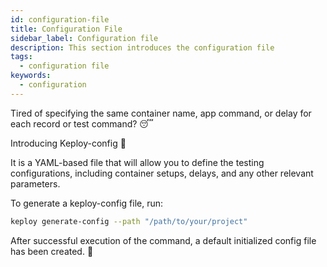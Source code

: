 ```yaml
---
id: configuration-file
title: Configuration File
sidebar_label: Configuration file
description: This section introduces the configuration file
tags:
  - configuration file
keywords:
  - configuration
---
```


Tired of specifying the same container name, app command, or delay for each record or test command? 😴

Introducing Keploy-config 🎉

It is a YAML-based file that will allow you to define the testing configurations, including container setups, delays, and any other relevant parameters.

To generate a keploy-config file, run:
```bash
keploy generate-config --path "/path/to/your/project"
```

After successful execution of the command, a default initialized config file has been created. 🥳
